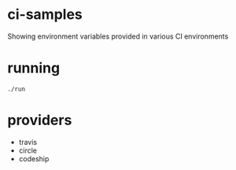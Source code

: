 # ci-samples
Showing environment variables provided in various CI environments

# running

    ./run

# providers

* travis
* circle
* codeship
